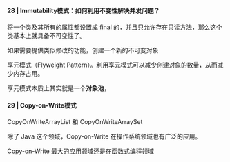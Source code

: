 #### 28 | Immutability模式：如何利用不变性解决并发问题？

将一个类及其所有的属性都设置成 final 的，并且只允许存在只读方法，那么这个类基本上就具备不可变性了。

如果需要提供类似修改的功能，创建一个新的不可变对象

享元模式（Flyweight Pattern）。利用享元模式可以减少创建对象的数量，从而减少内存占用。

享元模式本质上其实就是一个**对象池**，

#### 29 | Copy-on-Write模式

CopyOnWriteArrayList 和 CopyOnWriteArraySet 

除了 Java 这个领域，Copy-on-Write 在操作系统领域也有广泛的应用。

Copy-on-Write 最大的应用领域还是在函数式编程领域

